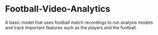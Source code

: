 # Football-Video-Analytics
A basic model that uses football match recordings to run analysis models and track important features such as the players and the football.
